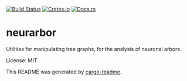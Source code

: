 [![Build Status](https://travis-ci.org/clbarnes/neurarbor.svg?branch=master)](https://travis-ci.org/clbarnes/neurarbor)
[![Crates.io](https://img.shields.io/crates/v/neurarbor)](https://crates.io/crates/neurarbor)
[![Docs.rs](https://img.shields.io/badge/docs.rs-neurarbor-green)](https://docs.rs/neurarbor)

# neurarbor

Utilities for manipulating tree graphs, for the analysis of neuronal arbors.

License: MIT

This README was generated by [cargo-readme](https://github.com/livioribeiro/cargo-readme).
